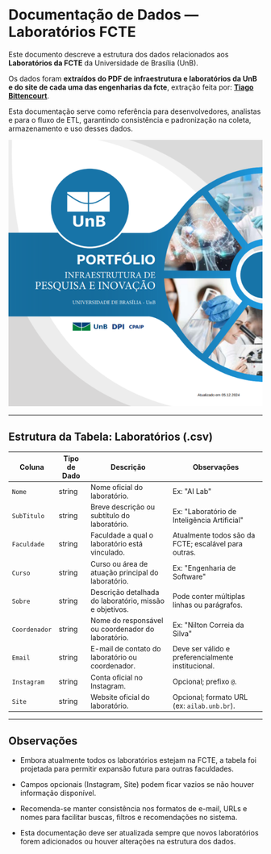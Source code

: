 # Documentação de Dados — Laboratórios FCTE

Este documento descreve a estrutura dos dados relacionados aos **Laboratórios da FCTE** da Universidade de Brasília (UnB).  

Os dados foram **extraídos do PDF de infraestrutura e laboratórios da UnB e do site de cada uma das engenharias da fcte**, extração feita por: **[Tiago Bittencourt](https://github.com/TiagoSBittencourt)**.  

Esta documentação serve como referência para desenvolvedores, analistas e para o fluxo de ETL, garantindo consistência e padronização na coleta, armazenamento e uso desses dados.

![Portifolio Labs](../assets/images/labs_capa_portifolio.png)

---

## Estrutura da Tabela: Laboratórios (.csv)

| Coluna        | Tipo de Dado | Descrição                                                                                  | Observações                                               |
|---------------|-------------|--------------------------------------------------------------------------------------------|-----------------------------------------------------------|
| `Nome`        | string      | Nome oficial do laboratório.                                                               | Ex: "AI Lab"                                              |
| `SubTitulo`   | string      | Breve descrição ou subtítulo do laboratório.                                               | Ex: "Laboratório de Inteligência Artificial"             |
| `Faculdade`   | string      | Faculdade a qual o laboratório está vinculado.                                             | Atualmente todos são da FCTE; escalável para outras.     |
| `Curso`       | string      | Curso ou área de atuação principal do laboratório.                                         | Ex: "Engenharia de Software"                              |
| `Sobre`       | string      | Descrição detalhada do laboratório, missão e objetivos.                                   | Pode conter múltiplas linhas ou parágrafos.              |
| `Coordenador` | string      | Nome do responsável ou coordenador do laboratório.                                         | Ex: "Nilton Correia da Silva"                             |
| `Email`       | string      | E-mail de contato do laboratório ou coordenador.                                           | Deve ser válido e preferencialmente institucional.       |
| `Instagram`   | string      | Conta oficial no Instagram.                                                               | Opcional; prefixo `@`.                                    |
| `Site`        | string      | Website oficial do laboratório.                                                           | Opcional; formato URL (ex: `ailab.unb.br`).             |

---

## Observações

- Embora atualmente todos os laboratórios estejam na FCTE, a tabela foi projetada para permitir expansão futura para outras faculdades.

- Campos opcionais (Instagram, Site) podem ficar vazios se não houver informação disponível.

- Recomenda-se manter consistência nos formatos de e-mail, URLs e nomes para facilitar buscas, filtros e recomendações no sistema.

- Esta documentação deve ser atualizada sempre que novos laboratórios forem adicionados ou houver alterações na estrutura dos dados.
